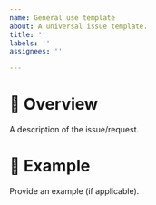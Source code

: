 ```yaml
---
name: General use template
about: A universal issue template.
title: ''
labels: ''
assignees: ''

---
```


# 📖 Overview

A description of the issue/request.

# 📄 Example

Provide an example (if applicable).
